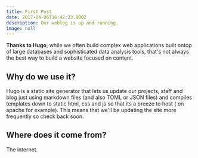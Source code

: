 ```yaml
---
title: First Post
date: 2017-04-06T16:42:23.800Z
description: Our weblog is up and running. 
image: null
---
```


**Thanks to Hugo**, while we often build complex web applications built ontop of large databases and sophisticated data analysis tools, that's not always the best way to build a website focused on content.

## Why do we use it?

Hugo is a static site generator that lets us update our projects, staff and blog just using markdown files (and also TOML or JSON files) and compiles templates down to static html, css and js so that its a breeze to host ( on apache for example). This means that we'll be updating the site more frequently so check back soon.

## Where does it come from?

The internet.

